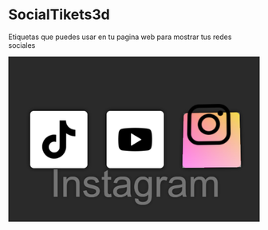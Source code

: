 # SocialTikets3d
Etiquetas que puedes usar en tu pagina web para  mostrar tus redes sociales

![](https://github.com/jeancode/SocialTikets3d/blob/main/Captura.PNG?raw=true)
